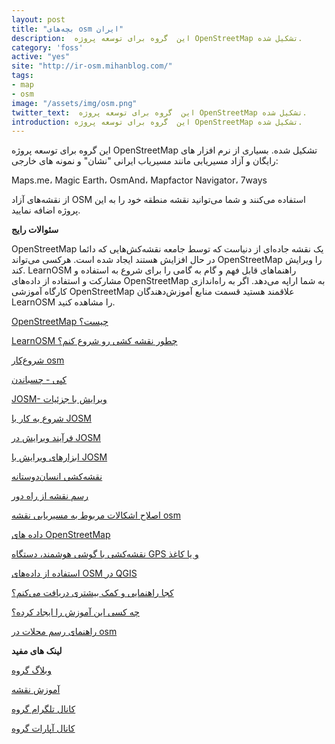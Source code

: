```yaml
---
layout: post
title: "بچه‌های osm ایران"
description:  این  گروه برای توسعه پروژه OpenStreetMap تشکیل شده.
category: 'foss'
active: "yes"
site: "http://ir-osm.mihanblog.com/"
tags:
- map
- osm
image: "/assets/img/osm.png"
twitter_text:  این  گروه برای توسعه پروژه OpenStreetMap تشکیل شده.
introduction: این  گروه برای توسعه پروژه OpenStreetMap تشکیل شده.
---
```


این  گروه برای توسعه پروژه OpenStreetMap تشکیل شده. بسیاری از نرم افزار های رایگان و آزاد مسیریابی مانند مسیریاب ایرانی "نشان" و نمونه های خارجی:

 Maps.me، Magic Earth، OsmAnd، Mapfactor Navigator، 7ways

از نقشه‌های آزاد OSM استفاده می‌کنند و شما می‌توانید نقشه منطقه خود را به این پروژه اضافه نمایید.






<p class="text-center" ><strong> سئوالات رایج </strong></p>

  OpenStreetMap یک نقشه جاده‌ای از دنیاست که توسط جامعه نقشه‌کش‌هایی که دائما در حال افزایش هستند ایجاد شده است.
 هرکسی می‌تواند OpenStreetMap را ویرایش کند.  LearnOSM راهنماهای قابل فهم و گام به گامی را برای شروع به استفاده و مشارکت و استفاده از داده‌های OpenStreetMap به شما اراپه می‌دهد. اگر به راه‌اندازی کارگاه آموزشی OpenStreetMap علاقمند هستید قسمت منابع آموزش‌دهندگان LearnOSM را مشاهده کنید.


[OpenStreetMap چیست؟](/introduction/)

[LearnOSM چطور نقشه کشی رو شروع کنم؟](/beginner/)

[شروع‌کار osm](/start-osm/)

[کپی - چسباندن](/copy-past/)

[JOSM- ویرایش با جزئیات](/josm/)

[شروع به کار با JOSM](/start-josm/)

[فرآیند ویرایش در JOSM](josm-more)

[ابزارهای ویرایش با JOSM](/josm-tools/)

[نقشه‌کشی انسان‌دوستانه](/humanitarian/)

[رسم نقشه از راه دور](/remote-mapping/)

[اصلاح اشکالات مربوط به مسیریابی نقشه osm ](/osm-distance/)

[داده های OpenStreetMap ](/osm-data/)

[نقشه‌کشی با گوشی هوشمند، دستگاه GPS و یا کاغذ](/mobile_mapping/)

[استفاده از داده‌های OSM در QGIS](/osm-qgis/)

[کجا راهنمایی و کمک بیشتری دریافت می‌کنم؟](/moving-forward/)

[چه کسی این آموزش را ایجاد کرده؟](https://learnosm.org/fa/contribute/)

[راهنمای رسم محلات در osm](/draw-neighbourhood/)

<p class="text-center" ><strong> لینک های مفید </strong></p>


 [وبلاگ گروه](http://ir-osm.mihanblog.com/)

[آموزش نقشه](http://ir-osm.mihanblog.com/post/5)

[کانال تلگرام گروه](https://t.me/openstreetmapir)

[کانال آپارات گروه](http://www.aparat.com/v/6h7G3)

